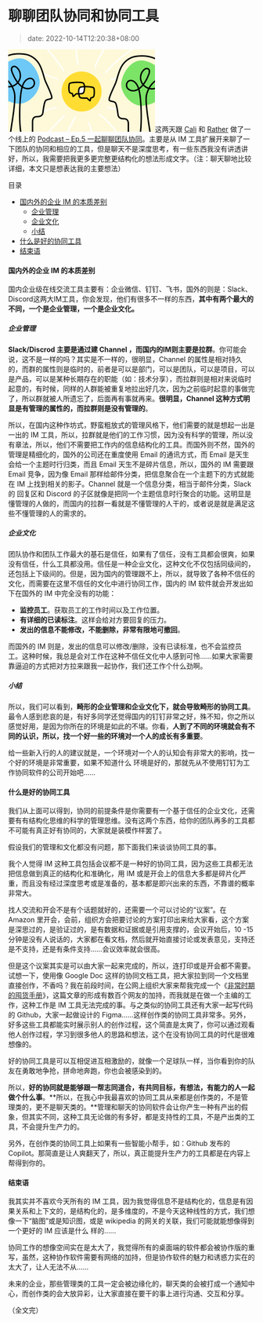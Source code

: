 # 聊聊团队协同和协同工具
>date: 2022-10-14T12:20:38+08:00


![](/assets/images/coolshell.cn/wp-content/uploads/2022/10/communication-300x168.png)这两天跟 [Cali](https://twitter.com/CaliCastleMusic) 和 [Rather](https://twitter.com/RatherJie) 做了一个线上的 [Podcast – Ep.5 一起聊聊团队协同](https://kjsyp.fm/podcasts/43961/episodes/ep5-ft-megaease)。主要是从 IM 工具扩展开来聊了一下团队的协同和相应的工具，但是聊天不是深度思考，有一些东西我没有讲透讲好，所以，我需要把我更多更完整更结构化的想法形成文字。（注：聊天聊地比较详细，本文只是想表达我的主要想法）




目录



* [国内外的企业 IM 的本质差别](#%E5%9B%BD%E5%86%85%E5%A4%96%E7%9A%84%E4%BC%81%E4%B8%9A_IM_%E7%9A%84%E6%9C%AC%E8%B4%A8%E5%B7%AE%E5%88%AB "国内外的企业 IM 的本质差别")
	+ [企业管理](#%E4%BC%81%E4%B8%9A%E7%AE%A1%E7%90%86 "企业管理")
	+ [企业文化](#%E4%BC%81%E4%B8%9A%E6%96%87%E5%8C%96 "企业文化")
	+ [小结](#%E5%B0%8F%E7%BB%93 "小结")
* [什么是好的协同工具](#%E4%BB%80%E4%B9%88%E6%98%AF%E5%A5%BD%E7%9A%84%E5%8D%8F%E5%90%8C%E5%B7%A5%E5%85%B7 "什么是好的协同工具")
* [结束语](#%E7%BB%93%E6%9D%9F%E8%AF%AD "结束语")

#### 国内外的企业 IM 的本质差别


国内企业级在线交流工具主要有：企业微信、钉钉、飞书，国外的则是：Slack、Discord这两大IM工具，你会发现，他们有很多不一样的东西，**其中有两个最大的不同，一个是企业管理，一个是企业文化。**


##### 企业管理


**Slack/Discrod 主要是通过建 Channel ，而国内的IM则主要是拉群**。你可能会说，这不是一样的吗？其实是不一样的，很明显，Channel 的属性是相对持久的，而群的属性则是临时的，前者是可以是部门，可以是团队，可以是项目，可以是产品，可以是某种长期存在的职能（如：技术分享），而拉群则是相对来说临时起意的，有时候，同样的人群能被重复地拉出好几次，因为之前临时起意的事做完了，所以群就被人所遗忘了，后面再有事就再来。**很明显，Channel 这种方式明显是有管理的属性的，而拉群则是没有管理的**。



所以，在国内这种作坊式，野蛮粗放式的管理风格下，他们需要的就是想起一出是一出的 IM 工具，所以，拉群就是他们的工作习惯，因为没有科学的管理，所以没有章法，所以，他们不需要把工作内的信息结构化的工具。而国外则不然，国外的管理是精细化的，国外的公司还在重度使用 Email 的通讯方式，而 Email 是天生会给一个主题时行归类，而且 Email 天生不是碎片信息，所以，国外的 IM 需要跟 Email 竞争，因为像 Email 那样给邮件分类，把信息聚合在一个主题下的方式就能在 IM 上找到相关的影子。Channel 就是一个信息分类，相当于邮件分类，Slack 的 回复区和 Discord 的子区就像是把同一个主题信息时行聚合的功能。这明显是懂管理的人做的，而国内的拉群一看就是不懂管理的人干的，或者说是就是满足这些不懂管理的人的需求的。


##### 企业文化


团队协作和团队工作最大的基石是信任，如果有了信任，没有工具都会很爽，如果没有信任，什么工具都没用。信任是一种企业文化，这种文化不仅包括同级间的，还包括上下级间的。但是，因为国内的管理跟不上，所以，就导致了各种不信任的文化，而需要在这里不信任的文化中进行协同工作，国内的 IM 软件就会开发出如下在国外的 IM 中完全没有的功能：


* **监控员工**。获取员工的工作时间以及工作位置。
* **有详细的已读标注**。这样会给对方要回复的压力。
* **发出的信息不能修改，不能删除，非常有限地可撤回**。


而国外的 IM 则是，发出的信息可以修改/删除，没有已读标准，也不会监控员工。这种时候，我总是会对工作在这种不信任文化中人感到可怜……如果大家需要靠逼迫的方式把对方拉来跟我一起协作，我们还工作个什么劲啊。


##### 小结


所以，我们可以看到，**畸形的企业管理和企业文化下，就会导致畸形的协同工具**。最令人感到悲哀的是，有好多同学还觉得国内的钉钉非常之好，殊不知，你之所以感觉好用，是因为你所在的环境是如此的不堪。你看，**人到了不同的环境就会有不同的认识，所以，找一个好一些的环境对一个人的成长有多重要**。


给一些新入行的人的建议就是，一个环境对一个人的认知会有非常大的影响，找一个好的环境是非常重要，如果不知道什么 环境是好的，那就先从不使用钉钉为工作协同软件的公司开始吧……


#### 什么是好的协同工具


我们从上面可以得到，协同的前提条件是你需要有一个基于信任的企业文化，还需要有有结构化思维的科学的管理思维。没有这两个东西，给你的团队再多的工具都不可能有真正好有协同的，大家就是装模作样罢了。


假设我们的管理和文化都没有问题，那下面我们来谈谈协同工具的事。


我个人觉得 IM 这种工具包括会议都不是一种好的协同工具，因为这些工具都无法把信息做到真正的结构化和准确化，用 IM 或是开会上的信息大多都是碎片化严重，而且没有经过深度思考或是准备的，基本都是即兴出来的东西，不靠谱的概率非常大。


找人交流和开会不是有个话题就好的，还需要一个可以讨论的“议案”。在 Amazon 里开会，会前，组织方会把要讨论的方案打印出来给大家看，这个方案是深思过的，是验证过的，是有数据和证据或是引用支撑的，会议开始后，10 -15分钟是没有人说话的，大家都在看文档，然后就开始直接讨论或发表意见，支持还是不支持，还是有条件支持……会议效率就会很高。


但是这个议案其实是可以由大家一起来完成的，所以，连打印或是开会都不需要。试想一下，使用像 Google Doc 这样的协同文档工具，把大家拉到同一个文档里直接创作，不香吗？我在前段时间，在公网上组织大家来帮我完成一个《[非常时期的囤货手册](https://docs.google.com/document/d/1-c93ax4Uog_CHTOLBKpKLNCUtZYwacGbXm8OP3Fh810)》，这篇文章的形成有数百个网友的加持，而我就是在做一个主编的工作，这种工作是 IM 工具无法完成的事。与之类似的协同工具还有大家一起写代码的 Github，大家一起做设计的 Figma……这样创作类的协同工具非常多。另外，好多这些工具都能实时展示别人的创作过程，这个简直是太爽了，你可以通过观看他人创作过程，学习到很多他人的思路和想法，这个在没有协同工具的时代是很难想像的。


好的协同工具是可以互相促进互相激励的，就像一个足球队一样，当你看到你的队友在勇敢地争抢，拼命地奔跑，你也会被感染到的。


所以，**好的协同就是能够跟一帮志同道合，有共同目标，有想法，有能力的人一起做个什么事**。**所以，在我心中我最喜欢的协同工具从来都是创作类的，不是管理类的，更不是聊天类的。**管理和聊天的协同软件会让你产生一种有产出的假象，但其实不同，这种工具无论做的有多好，都是支持性的工具，不是产出类的工具，不会提升生产力的。


另外，在创作类的协同工具上如果有一些智能小帮手，如：Github 发布的 Copilot。那简直是让人爽翻天了，所以，真正能提升生产力的工具都是在内容上帮得到你的。


#### 结束语


我其实并不喜欢今天所有的 IM 工具，因为我觉得信息不是结构化的，信息是有因果关系和上下文的，是结构化的，是多维度的，不是今天这种线性的方式，我们想像一下“脑图”或是知识图，或是 wikipedia 的网关的关联，我们可能就能想像得到一个更好的 IM 应该是什么 样的……


协同工作的想像空间实在是太大了，我觉得所有的桌面端的软件都会被协作版的重写，虽然，这种协作软件需要有网络的加持，但是协作软件的魅力和诱惑力实在的太大了，让人无法不从……


未来的企业，那些管理类的工具一定会被边缘化的，聊天类的会被打成一个通知中心，而创作类的会大放异彩，让大家直接在要干的事上进行沟通、交互和分享。


（全文完）


